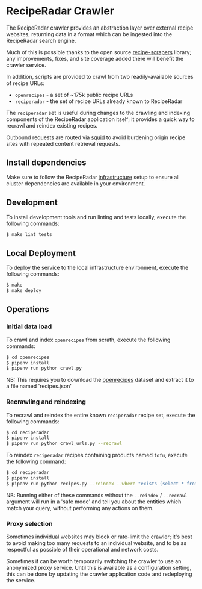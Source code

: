 # RecipeRadar Crawler

The RecipeRadar crawler provides an abstraction layer over external recipe websites, returning data in a format which can be ingested into the RecipeRadar search engine.

Much of this is possible thanks to the open source [recipe-scrapers](https://pypi.org/project/recipe-scrapers) library; any improvements, fixes, and site coverage added there will benefit the crawler service.

In addition, scripts are provided to crawl from two readily-available sources of recipe URLs:

* `openrecipes` - a set of ~175k public recipe URLs
* `reciperadar` - the set of recipe URLs already known to RecipeRadar

The `reciperadar` set is useful during changes to the crawling and indexing components of the RecipeRadar application itself; it provides a quick way to recrawl and reindex existing recipes.

Outbound requests are routed via [squid](https://www.squid-cache.org) to avoid burdening origin recipe sites with repeated content retrieval requests.

## Install dependencies

Make sure to follow the RecipeRadar [infrastructure](https://www.github.com/openculinary/infrastructure) setup to ensure all cluster dependencies are available in your environment.

## Development

To install development tools and run linting and tests locally, execute the following commands:

```sh
$ make lint tests
```

## Local Deployment

To deploy the service to the local infrastructure environment, execute the following commands:

```sh
$ make
$ make deploy
```

## Operations

### Initial data load

To crawl and index `openrecipes` from scrath, execute the following commands:

```sh
$ cd openrecipes
$ pipenv install
$ pipenv run python crawl.py
```

NB: This requires you to download the [openrecipes](https://github.com/fictivekin/openrecipes) dataset and extract it to a file named 'recipes.json'

### Recrawling and reindexing

To recrawl and reindex the entire known `reciperadar` recipe set, execute the following commands:

```sh
$ cd reciperadar
$ pipenv install
$ pipenv run python crawl_urls.py --recrawl
```

To reindex `reciperadar` recipes containing products named `tofu`, execute the following command:

```sh
$ cd reciperadar
$ pipenv install
$ pipenv run python recipes.py --reindex --where "exists (select * from recipe_ingredients as ri join ingredient_products as ip on ip.ingredient_id = ri.id where ri.recipe_id = recipes.id and ip.product = 'tofu')"
```

NB: Running either of these commands without the `--reindex` / `--recrawl` argument will run in a 'safe mode' and tell you about the entities which match your query, without performing any actions on them.

### Proxy selection

Sometimes individual websites may block or rate-limit the crawler; it's best to avoid making too many requests to an individual website, and to be as respectful as possible of their operational and network costs.

Sometimes it can be worth temporarily switching the crawler to use an anonymized proxy service.  Until this is available as a configuration setting, this can be done by updating the crawler application code and redeploying the service.
